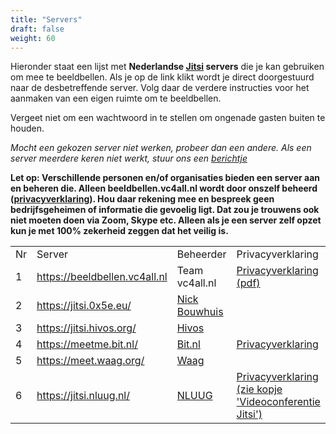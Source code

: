 ```yaml
---
title: "Servers"
draft: false
weight: 60
---
```


Hieronder staat een lijst met **Nederlandse [Jitsi](https://jitsi.org) servers** die je kan gebruiken om mee te beeldbellen. Als je op de link klikt wordt je direct doorgestuurd naar de desbetreffende server. Volg daar de verdere instructies voor het aanmaken van een eigen ruimte om te beeldbellen.

Vergeet niet om een wachtwoord in te stellen om ongenade gasten buiten te houden. 

*Mocht een gekozen server niet werken, probeer dan een andere. Als een server meerdere keren niet werkt, stuur ons een [berichtje](#contact)*

__Let op: 
Verschillende personen en/of organisaties bieden een server aan en beheren die. Alleen beeldbellen.vc4all.nl wordt door onszelf beheerd (<a href='/privacyverklaring-20200330.pdf' title='Download privacyverklaring als pdf'>privacyverklaring</a>). 
Hou daar rekening mee en bespreek geen bedrijfsgeheimen of informatie die gevoelig ligt. Dat zou je trouwens ook niet moeten doen via Zoom, Skype etc.
Alleen als je een server zelf opzet kun je met 100% zekerheid zeggen dat het veilig is.__ 

<table id="servers">
  <tr>
    <td>Nr</td>
    <td>Server</td>
    <td>Beheerder</td>
    <td>Privacyverklaring</td>
  </tr>
  <tr>
    <td>1</td>
    <td><a class='jitsi-server-link' href="https://beeldbellen.vc4all.nl">https://beeldbellen.vc4all.nl</a></td>
    <td>Team vc4all.nl</td>
    <td><a href='/privacyverklaring-20200330.pdf'>Privacyverklaring (pdf)</a></td>
  </tr>
  <tr>
    <td>2</td>
    <td><a class='jitsi-server-link' href="https://jitsi.0x5e.eu/">https://jitsi.0x5e.eu/</a></td>
    <td><a href='https://twitter.com/nickbouwhuis/status/1241698389571616768'>Nick Bouwhuis</a></td>
    <td></td>
  </tr>
  <tr>
    <td>3</td>
    <td><a class='jitsi-server-link' href="https://jitsi.hivos.org/">https://jitsi.hivos.org/</a></td>
    <td><a href='https://www.hivos.org'>Hivos</a></td>
    <td></td>
  </tr>
  <tr>
    <td>4</td>
    <td><a class='jitsi-server-link' href="https://meetme.bit.nl/">https://meetme.bit.nl/</a></td>
    <td><a href='https://www.bit.nl/news/2647/88/Conference-call-Gebruik-de-gratis-videoconferencetool-meetme.bit.nl'>Bit.nl</a></td>
    <td><a href='https://www.bit.nl/privacy-statement-meetmebitnl/'>Privacyverklaring</a></td>
  </tr>
  <tr>
    <td>5</td>
    <td><a class='jitsi-server-link' href="https://meet.waag.org/">https://meet.waag.org/</a></td>
    <td><a href='https://waag.org'>Waag</a></td>
    <td></td>
  </tr>
  <tr>
    <td>6</td>
    <td><a class='jitsi-server-link' href="https://jitsi.nluug.nl/">https://jitsi.nluug.nl/</a></td>
    <td><a href='https://nluug.nl/'>NLUUG</a></td>
    <td><a href='https://www.nluug.nl/vereniging/privacy.html'>Privacyverklaring (zie kopje 'Videoconferentie Jitsi')</a></td>
  </tr>
</table>
